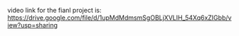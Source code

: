 video link for the fianl project is:
https://drive.google.com/file/d/1upMdMdmsmSgOBLjXVLIH_54Xq6xZIGbb/view?usp=sharing
